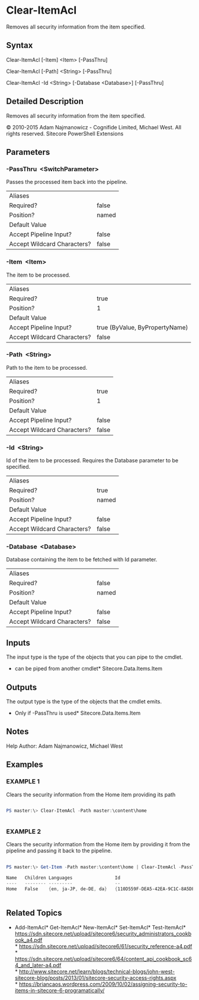 # Clear-ItemAcl 
 
Removes all security information from the item specified. 
 
## Syntax 
 
Clear-ItemAcl [-Item] &lt;Item&gt; [-PassThru] 
 
Clear-ItemAcl [-Path] &lt;String&gt; [-PassThru] 
 
Clear-ItemAcl -Id &lt;String&gt; [-Database &lt;Database&gt;] [-PassThru] 
 
 
## Detailed Description 
 
Removes all security information from the item specified. 
 
© 2010-2015 Adam Najmanowicz - Cognifide Limited, Michael West. All rights reserved. Sitecore PowerShell Extensions 
 
## Parameters 
 
### -PassThru&nbsp; &lt;SwitchParameter&gt; 
 
Passes the processed item back into the pipeline. 
 
<table>
    <thead></thead>
    <tbody>
        <tr>
            <td>Aliases</td>
            <td></td>
        </tr>
        <tr>
            <td>Required?</td>
            <td>false</td>
        </tr>
        <tr>
            <td>Position?</td>
            <td>named</td>
        </tr>
        <tr>
            <td>Default Value</td>
            <td></td>
        </tr>
        <tr>
            <td>Accept Pipeline Input?</td>
            <td>false</td>
        </tr>
        <tr>
            <td>Accept Wildcard Characters?</td>
            <td>false</td>
        </tr>
    </tbody>
</table> 
 
### -Item&nbsp; &lt;Item&gt; 
 
The item to be processed. 
 
<table>
    <thead></thead>
    <tbody>
        <tr>
            <td>Aliases</td>
            <td></td>
        </tr>
        <tr>
            <td>Required?</td>
            <td>true</td>
        </tr>
        <tr>
            <td>Position?</td>
            <td>1</td>
        </tr>
        <tr>
            <td>Default Value</td>
            <td></td>
        </tr>
        <tr>
            <td>Accept Pipeline Input?</td>
            <td>true (ByValue, ByPropertyName)</td>
        </tr>
        <tr>
            <td>Accept Wildcard Characters?</td>
            <td>false</td>
        </tr>
    </tbody>
</table> 
 
### -Path&nbsp; &lt;String&gt; 
 
Path to the item to be processed. 
 
<table>
    <thead></thead>
    <tbody>
        <tr>
            <td>Aliases</td>
            <td></td>
        </tr>
        <tr>
            <td>Required?</td>
            <td>true</td>
        </tr>
        <tr>
            <td>Position?</td>
            <td>1</td>
        </tr>
        <tr>
            <td>Default Value</td>
            <td></td>
        </tr>
        <tr>
            <td>Accept Pipeline Input?</td>
            <td>false</td>
        </tr>
        <tr>
            <td>Accept Wildcard Characters?</td>
            <td>false</td>
        </tr>
    </tbody>
</table> 
 
### -Id&nbsp; &lt;String&gt; 
 
Id of the item to be processed. Requires the Database parameter to be specified. 
 
<table>
    <thead></thead>
    <tbody>
        <tr>
            <td>Aliases</td>
            <td></td>
        </tr>
        <tr>
            <td>Required?</td>
            <td>true</td>
        </tr>
        <tr>
            <td>Position?</td>
            <td>named</td>
        </tr>
        <tr>
            <td>Default Value</td>
            <td></td>
        </tr>
        <tr>
            <td>Accept Pipeline Input?</td>
            <td>false</td>
        </tr>
        <tr>
            <td>Accept Wildcard Characters?</td>
            <td>false</td>
        </tr>
    </tbody>
</table> 
 
### -Database&nbsp; &lt;Database&gt; 
 
Database containing the item to be fetched with Id parameter. 
 
<table>
    <thead></thead>
    <tbody>
        <tr>
            <td>Aliases</td>
            <td></td>
        </tr>
        <tr>
            <td>Required?</td>
            <td>false</td>
        </tr>
        <tr>
            <td>Position?</td>
            <td>named</td>
        </tr>
        <tr>
            <td>Default Value</td>
            <td></td>
        </tr>
        <tr>
            <td>Accept Pipeline Input?</td>
            <td>false</td>
        </tr>
        <tr>
            <td>Accept Wildcard Characters?</td>
            <td>false</td>
        </tr>
    </tbody>
</table> 
 
## Inputs 
 
The input type is the type of the objects that you can pipe to the cmdlet. 
 
* can be piped from another cmdlet* Sitecore.Data.Items.Item 
 
## Outputs 
 
The output type is the type of the objects that the cmdlet emits. 
 
* Only if -PassThru is used* Sitecore.Data.Items.Item 
 
## Notes 
 
Help Author: Adam Najmanowicz, Michael West 
 
## Examples 
 
### EXAMPLE 1 
 
Clears the security information from the Home item providing its path 
 
```powershell   
 
PS master:\> Clear-ItemAcl -Path master:\content\home 
 
``` 
 
### EXAMPLE 2 
 
Clears the security information from the Home item by providing it from the pipeline and passing it back to the pipeline. 
 
```powershell   
 
PS master:\> Get-Item -Path master:\content\home | Clear-ItemAcl -PassThru

Name   Children Languages                Id                                     TemplateName
----   -------- ---------                --                                     ------------
Home   False    {en, ja-JP, de-DE, da}   {110D559F-DEA5-42EA-9C1C-8A5DF7E70EF9} Sample Item 
 
``` 
 
## Related Topics 
 
* Add-ItemAcl* Get-ItemAcl* New-ItemAcl* Set-ItemAcl* Test-ItemAcl* <a href='https://sdn.sitecore.net/upload/sitecore6/security_administrators_cookbook_a4.pdf' target='_blank'>https://sdn.sitecore.net/upload/sitecore6/security_administrators_cookbook_a4.pdf</a><br/>* <a href='https://sdn.sitecore.net/upload/sitecore6/61/security_reference-a4.pdf' target='_blank'>https://sdn.sitecore.net/upload/sitecore6/61/security_reference-a4.pdf</a><br/>* <a href='https://sdn.sitecore.net/upload/sitecore6/64/content_api_cookbook_sc64_and_later-a4.pdf' target='_blank'>https://sdn.sitecore.net/upload/sitecore6/64/content_api_cookbook_sc64_and_later-a4.pdf</a><br/>* <a href='http://www.sitecore.net/learn/blogs/technical-blogs/john-west-sitecore-blog/posts/2013/01/sitecore-security-access-rights.aspx' target='_blank'>http://www.sitecore.net/learn/blogs/technical-blogs/john-west-sitecore-blog/posts/2013/01/sitecore-security-access-rights.aspx</a><br/>* <a href='https://briancaos.wordpress.com/2009/10/02/assigning-security-to-items-in-sitecore-6-programatically/' target='_blank'>https://briancaos.wordpress.com/2009/10/02/assigning-security-to-items-in-sitecore-6-programatically/</a><br/>
